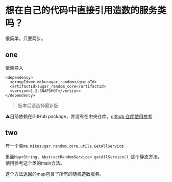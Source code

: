 # 想在自己的代码中直接引用造数的服务类吗？

很简单，只要两步。

## one

依赖导入

```
<dependency>
  <groupId>me.mikusugar.random</groupId>
  <artifactId>sugar_random_core</artifactId>
  <version>1.2-SNAPSHOT</version>
</dependency>
```

> 版本后请选择最新版

⚠️目前依赖在GitHub package，并没有在中央仓库。[github 仓库使用参考](https://docs.github.com/en/packages/working-with-a-github-packages-registry/working-with-the-apache-maven-registry)

## two

有一个类`me.mikusugar.random.core.utils.GetAllService`

里面`Map<String, AbstractRandomService> getAllService() `这个静态方法，使用参考这个类的main方法。

这个方法返回的map包含了所有的随机造数服务。